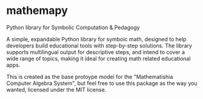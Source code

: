 # mathemapy

Python library for Symbolic Computation &amp; Pedagogy

A simple, expandable Python library for symboic math, designed to help developers build educational tools with step-by-step solutions. The library supports multilingual output for descriptive steps, and intend to cover a wide range of topics, making it ideal for creating math related educational apps.

This is created as the base protoype model for the "Mathematishia Computer Algebra System", but feel free to use this package as the way you wanted, licensed under the MIT license.

<!--
#### Code Principles & Guidelines

* Modularity:
  * Each mathematical domain (algebra, calculus, trigonometry etc) should be encapsulated in its own module. This makes the system easy to expand without breaking the existing functionality.
* Extensibility:
  * The core should handle symbolic expressions, basic types & perations, parsing ( if needed ) while individual modules (e.g. algebra) extend this core for more advanced operations.
  * The output system (steps, descriptions) should support multiple languages, which can be expanded manually by adding language modules. All lanuage modules must follow the same order as the "English (en.py)", this will be further address inside the `guide.md` in the languages folder, refer to that before making any changes.
* Pedagogy Focus:
  * Always include descriptive steps for each operation, such as showing simplification steps, solving methods, and if possible some examples ( this will also adress futher in `languages/guide.md`)
* Code Style:
  * Follow PEP8 guidelines for Python code.
  * Use type hints, and ensure functions, classes have clear docstrings explaining inputs, outputs and expected bahaviour.
* Performance:
  * While clarity and pedagogy are priorites, always consider perfomance impact of algorithms as well, since we are working with python here.
  * Use lazy evaluation or caching when dealing with more complex symbolic manipulations.



TODO ::

update subtraction, multiplication and division like the addition
properly constrcut the expoenentiation or power( create an alias for the exp and power so they can be use with both terms)

Symbol('x') == Symbol('x) returns False fix that?

Considerations -> Do we really need BinaryOperator and UnaryOperator ? instead try to get ideas from sympy or mathjs and mathsteps
-->